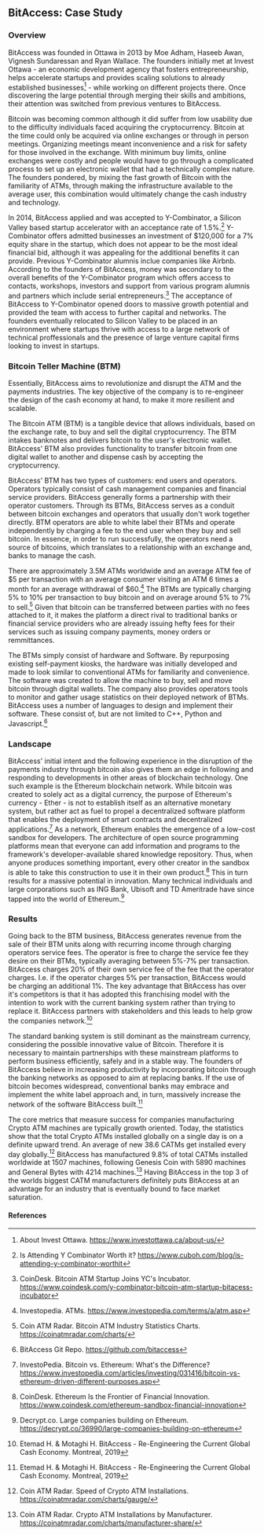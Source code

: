 ## BitAccess: Case Study

### Overview

BitAccess was founded in Ottawa in 2013 by Moe Adham, Haseeb Awan, Vignesh Sundaressan and Ryan Wallace. The founders initially met at Invest Ottawa - an economic development agency that fosters entrepreneurship, helps accelerate startups and provides scaling solutions to already established businesses[^1] - while working on different projects there. Once discovering the large potential through merging their skills and ambitions, their attention was switched from previous ventures to BitAccess. 

Bitcoin was becoming common although it did suffer from low usability due to the difficulty individuals faced acquiring the cryptocurrency. Bitcoin at the time could only be acquired via online exchanges or through in person meetings. Organizing meetings meant inconvenience and a risk for safety for those involved in the exchange. With minimum buy limits, online exchanges were costly and people would have to go through a complicated process to set up an electronic wallet that had a technically complex nature. The founders pondered, by mixing the fast growth of Bitcoin with the familiarity of ATMs, through making the infrastructure available to the average user, this combination would ultimately change the cash industry and technology.

In 2014, BitAccess applied and was accepted to Y-Combinator, a Silicon Valley based startup accelerator with an acceptance rate of 1.5%.[^2] Y-Combinator offers admitted businesses an investment of $120,000 for a 7% equity share in the startup, which does not appear to be the most ideal financial bid, although it was appealing for the additional benefits it can provide. Previous Y-Combinator alumnis inclue companies like Airbnb. According to the founders of BitAccess, money was secondary to the overall benefits of the Y-Combinator program which offers access to contacts, workshops, investors and support from various program alumnis and partners which include serial entrepreneurs.[^3] The acceptance of BitAccess to Y-Combinator opened doors to massive growth potential and provided the team with access to further capital and networks. The founders eventually relocated to Silicon Valley to be placed in an environment where startups thrive with access to a large network of technical proffessionals and the presence of large venture capital firms looking to invest in startups.


### Bitcoin Teller Machine (BTM)

Essentially, BitAccess aims to revolutionize and disrupt the ATM and the payments industries. The key objective of the company is to re-engineer the design of the cash economy at hand, to make it more resilient and scalable.

The Bitcoin ATM (BTM) is a tangible device that allows individuals, based on the exchange rate, to buy and sell the digital cryptocurrency. The BTM intakes banknotes and delivers bitcoin to the user's electronic wallet. BitAccess' BTM also provides functionality to transfer bitcoin from one digital wallet to another and dispense cash by accepting the cryptocurrency.

BitAccess' BTM has two types of customers: end users and operators. Operators typically consist of cash management companies and financial service providers. BitAccess generally forms a partnership with their operator customers. Through its BTMs, BitAccess serves as a conduit between bitcoin exchanges and operators that usually don't work together directly. BTM operators are able to white label their BTMs and operate independently by charging a fee to the end user when they buy and sell bitcoin. In essence, in order to run successfully, the operators need a source of bitcoins, which translates to a relationship with an exchange and, banks to manage the cash.

There are approximately 3.5M ATMs worldwide and an average ATM fee of \$5 per transaction with an average consumer visiting an ATM 6 times a month for an average withdrawal of $60.[^4] The BTMs are typically charging 5% to 10% per transaction to buy bitcoin and on average around 5% to 7% to sell.[^5] Given that bitcoin can be transferred between parties with no fees attached to it, it makes the platform a direct rival to traditional banks or financial service providers who are already issuing hefty fees for their services such as issuing company payments, money orders or remmittances. 

The BTMs simply consist of hardware and Software. By repurposing existing self-payment kiosks, the hardware was initially developed and made to look similar to conventional ATMs for familiarity and convenience. The software was created to allow the machine to buy, sell and move bitcoin through digital wallets. The company also provides operators tools to monitor and gather usage statistics on their deployed network of BTMs. BitAccess uses a number of languages to design and implement their software. These consist of, but are not limited to C++, Python and Javascript.[^6]


### Landscape

BitAccess' initial intent and the following experience in the disruption of the payments industry through bitcoin also gives them an edge in following and responding to developments in other areas of blockchain technology. One such example is the Ethereum blockchain network. While bitcoin was created to solely act as a digital currency, the purpose of Ethereum's currency - Ether - is not to establish itself as an alternative monetary system, but rather act as fuel to propel a decentralized software platform that enables the deployment of smart contracts and decentralized applications.[^7] As a network, Ethereum enables the emergence of a low-cost sandbox for developers. The architecture of open source programming platforms mean that everyone can add information and programs to the framework's developer-available shared knowledge repository. Thus, when anyone produces something important, every other creator in the sandbox is able to take this construction to use it in their own product.[^8] This in turn results for a massive potential in innovation. Many technical individuals and large corporations such as ING Bank, Ubisoft and TD Ameritrade have since tapped into the world of Ethereum.[^9]

### Results

Going back to the BTM business, BitAccess generates revenue from the sale of their BTM units along with recurring income through charging operators service fees. The operator is free to charge the service fee they desire on their BTMs, typically averaging between 5%-7% per transaction. BitAccess charges 20% of their own service fee of the fee that the operator charges. I.e. if the operator charges 5% per transaction, BitAccess would be charging an additional 1%. The key advantage that BitAccess has over it's competitors is that it has adopted this franchising model with the intention to work with the current banking system rather than trying to replace it. BitAccess partners with stakeholders and this leads to help grow the companies network.[^10] 

The standard banking system is still dominant as the mainstream currency, considering the possible innovative value of Bitcoin. Therefore it is necessary to maintain partnerships with these mainstream platforms to perform business efficiently, safely and in a stable way. The founders of BitAccess believe in increasing productivity by incorporating bitcoin through the banking networks as opposed to aim at replacing banks. If the use of bitcoin becomes widespread, conventional banks may embrace and implement the white label approach and, in turn, massively increase the network of the software BitAccess built.[^10]

The core metrics that measure success for companies manufacturing Crypto ATM machines are typically growth oriented. Today, the statistics show that the total Crypto ATMs installed globally on a single day is on a definite upward trend. An average of new 38.6 CATMs get installed every day globally.[^11] BitAccess has manufactured 9.8% of total CATMs installed worldwide at 1507 machines, following Genesis Coin with 5890 machines and General Bytes with 4214 machines.[^12] 
Having BitAccess in the top 3 of the worlds biggest CATM manufacturers definitely puts BitAccess at an advantage for an industry that is eventually bound to face market saturation.  











#### References

[^1]: About Invest Ottawa. https://www.investottawa.ca/about-us/
[^2]: Is Attending Y Combinator Worth it? https://www.cuboh.com/blog/is-attending-y-combinator-worthit
[^3]: CoinDesk. Bitcoin ATM Startup Joins YC's Incubator. https://www.coindesk.com/y-combinator-bitcoin-atm-startup-bitacess-incubator
[^4]: Investopedia. ATMs. https://www.investopedia.com/terms/a/atm.asp
[^5]: Coin ATM Radar. Bitcoin ATM Industry Statistics Charts. https://coinatmradar.com/charts/
[^6]: BitAccess Git Repo. https://github.com/bitaccess
[^7]: InvestoPedia. Bitcoin vs. Ethereum: What's the Difference? https://www.investopedia.com/articles/investing/031416/bitcoin-vs-ethereum-driven-different-purposes.asp
[^8]: CoinDesk. Ethereum Is the Frontier of Financial Innovation. https://www.coindesk.com/ethereum-sandbox-financial-innovation
[^9]: Decrypt.co. Large companies building on Ethereum. https://decrypt.co/36990/large-companies-building-on-ethereum
[^10]: Etemad H. & Motaghi H. BitAccess - Re-Engineering the Current Global Cash Economy. Montreal, 2019
[^11]: Coin ATM Radar. Speed of Crypto ATM Installations. https://coinatmradar.com/charts/gauge/
[^12]: Coin ATM Radar. Crypto ATM Installations by Manufacturer. https://coinatmradar.com/charts/manufacturer-share/